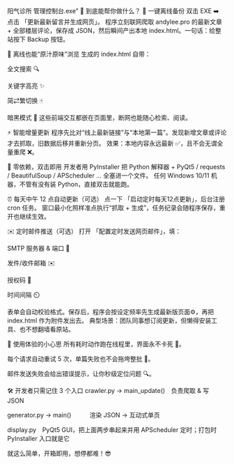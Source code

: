 阳气诊所 管理控制台.exe” 🎉 到底能帮你做什么？
🚀 一键离线备份
双击 EXE ➡️ 点击 「更新最新留言并生成网页」。
程序立刻联网爬取 andylee.pro 的最新文章 + 全部楼层评论，保存成 JSON，然后瞬间产出本地 index.html。一句话：给整站按下 Backup 按钮。

🔎 离线也能“原汁原味”浏览
生成的 index.html 自带：

全文搜索 🔍

关键字高亮 ✨

简⇄繁切换 🀄

暗黑模式 🌙
这些前端交互都嵌在页面里，断网也能随心检索、阅读。

⚡ 智能增量更新
程序先比对“线上最新链接”与“本地第一篇”。发现新增文章或评论才去抓取，旧数据后移并重新分页。
效果：本地内容永远最新 ✅，且不会无谓全量重爬 ❌。

🐍 零依赖，双击即用
开发者用 PyInstaller 把 Python 解释器 + PyQt5 / requests / BeautifulSoup / APScheduler … 全塞进一个文件。
任何 Windows 10/11 机器，不管有没有装 Python，直接双击就能跑。

⏰ 每天中午 12 点自动更新（可选）
点一下 「启动定时每天12点更新」，后台注册 cron 任务。
窗口最小化照样准点执行“抓取 + 生成”，任务纪录会随程序保存，重开也继续生效。

✉️ 定时邮件推送（可选）
打开 「配置定时发送网页邮件」，填：

SMTP 服务器 & 端口 📨

发件/收件邮箱 ✉️

授权码 🔑

时间间隔 ⏲️

表单会自动校验格式。保存后，程序会按设定频率先生成最新版页面⚙️，再把 index.html 作为附件发出去。
典型场景：团队同事想订阅更新，但懒得安装工具、也不想翻墙看原站。

👀 使用体验的小心思
所有耗时动作跑在线程里，界面永不卡死 💨。

每个请求自动重试 5 次，单篇失败也不会拖垮整批 🔄。

邮件发送失败会给出错误提示，让你秒级定位问题 🔍。

🛠️ 开发者只需记住 3 个入口
crawler.py → main_update() 负责爬取 & 写 JSON

generator.py → main()   渲染 JSON → 互动式单页

display.py PyQt5 GUI，把上面两步串起来并用 APScheduler 定时；打包时 PyInstaller 入口就是它

就这么简单，开箱即用，想停都难！😎
